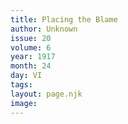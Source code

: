 ```yaml
---
title: Placing the Blame
author: Unknown
issue: 20
volume: 6
year: 1917
month: 24
day: VI
tags:
layout: page.njk
image:
---
```



